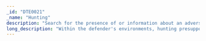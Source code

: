 ```yaml
---
_id: "DTE0021"
_name: "Hunting"
description: "Search for the presence of or information about an adversary, or your organization, its employees, infrastructure, etc."
long_description: "Within the defender's environments, hunting presupposes a failure of initial prevention or detection, and that an adversary has successfully penetrated a system. In this case defenders hunt for the presence of an adversary. Typically the hunt is informed by intelligence on adversary TTPs and infrastructure. Defenders also hunt adversaries outside the defended environment. Information about the adversary, including their skills, TTPs, and infrastructure can be used to improve defenses or promote better adversary engagement. Defenders also hunt for information about their organization that is available for free or for purchase. Actively researching organizational exposure or inclusion in password dumps, leaks, etc. helps defenders focus on specific detections and proactive countermeasures."
---
```


